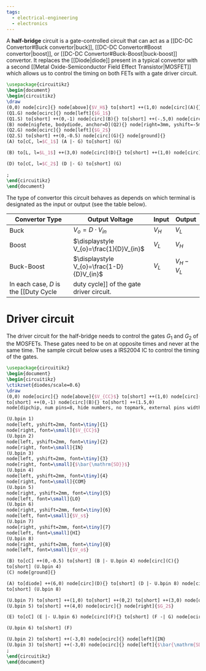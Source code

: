 ```yaml
---
tags:
  - electrical-engineering
  - electronics
---
```

A **half-bridge** circuit is a gate-controlled circuit that can act as a [[DC-DC Convertor#Buck convertor|buck]], [[DC-DC Convertor#Boost convertor|boost]], or [[DC-DC Convertor#Buck-Boost|buck-boost]] convertor. It replaces the [[Diode|diode]] present in a typical convertor with a second [[Metal Oxide-Semiconductor Field Effect Transistor|MOSFET]] which allows us to control the timing on both FETs with a gate driver circuit.
```tikz
\usepackage{circuitikz}
\begin{document}
\begin{circuitikz}
\draw
(0,0) node[circ]{} node[above]{$V_H$} to[short] ++(1,0) node[circ](A){} to[short] ++(3,0) node[nigfete, bodydiode, anchor=D](Q1){} node[right=3mm, yshift=-5mm]{$Q_1$}
(Q1.G) node[ocirc]{} node[left]{$G_1$}
(Q1.S) to[short] ++(0,-1) node[circ](B){} to[short] ++(-.5,0) node[circ]{} node[left]{M}
(B) node[nigfete, bodydiode, anchor=D](Q2){} node[right=3mm, yshift=-5mm]{$Q_2$}
(Q2.G) node[ocirc]{} node[left]{$G_2$}
(Q2.S) to[short] ++(0,-0.5) node[circ](G){} node[ground]{}
(A) to[cC, l=$C_1$] (A |- G) to[short] (G)

(B) to[L, l=$L_1$] ++(3,0) node[circ](D){} to[short] ++(1,0) node[circ]{} node[above]{$V_L$}

(D) to[cC, l=$C_2$] (D |- G) to[short] (G)

;
\end{circuitikz}
\end{document}
```
The type of convertor this circuit behaves as depends on which terminal is designated as the input or output (see the table below).

| Convertor Type | Output Voltage                            | Input   | Output        |
| -------------- | ----------------------------------------- | ------- | ------------- |
| Buck           | $V_{o}=D\cdot V_{in}$                     | $V_{H}$ | $V_{L}$       |
| Boost          | $\displaystyle V_{o}=\frac{1}{D}V_{in}$   | $V_{L}$ | $V_{H}$       |
| Buck-Boost     | $\displaystyle V_{o}=\frac{1-D}{D}V_{in}$ | $V_{L}$ | $V_{H}-V_{L}$ |
In each case, $D$ is the [[Duty Cycle|duty cycle]] of the gate driver circuit. 
# Driver circuit
The driver circuit for the half-bridge needs to control the gates $G_{1}$ and $G_{2}$ of the MOSFETs. These gates need to be on at opposite times and never at the same time. The sample circuit below uses a IRS2004 IC to control the timing of the gates.
```tikz
\usepackage{circuitikz}
\begin{document}
\begin{circuitikz}
\ctikzset{diodes/scale=0.6}
\draw
(0,0) node[ocirc]{} node[above]{$V_{CC}$} to[short] ++(1,0) node[circ](A){}
to[short] ++(0,-1) node[circ](B){} to[short] ++(1.5,0)
node[dipchip, num pins=8, hide numbers, no topmark, external pins width=0.25, anchor=bpin 1](U){}

(U.bpin 1) 
node[left, yshift=2mm, font=\tiny]{1}
node[right, font=\small]{$V_{CC}$}
(U.bpin 2) 
node[left, yshift=2mm, font=\tiny]{2}
node[right, font=\small]{IN}
(U.bpin 3) 
node[left, yshift=2mm, font=\tiny]{3}
node[right, font=\small]{$\bar{\mathrm{SD}}$}
(U.bpin 4) 
node[left, yshift=2mm, font=\tiny]{4}
node[right, font=\small]{COM}
(U.bpin 5) 
node[right, yshift=2mm, font=\tiny]{5}
node[left, font=\small]{LO}
(U.bpin 6) 
node[right, yshift=2mm, font=\tiny]{6}
node[left, font=\small]{$V_s$}
(U.bpin 7) 
node[right, yshift=2mm, font=\tiny]{7}
node[left, font=\small]{HI}
(U.bpin 8) 
node[right, yshift=2mm, font=\tiny]{8}
node[left, font=\small]{$V_o$}

(B) to[cC] ++(0,-0.5) to[short] (B |- U.bpin 4) node[circ](C){}
to[short] (U.bpin 4)
(C) node[ground]{}

(A) to[diode] ++(6,0) node[circ](D){} to[short] (D |- U.bpin 8) node[circ](E){}
to[short] (U.bpin 8)

(U.bpin 7) to[short] ++(1,0) to[short] ++(0,2) to[short] ++(3,0) node[ocirc](G){} node[right]{$G_1$}
(U.bpin 5) to[short] ++(4,0) node[ocirc]{} node[right]{$G_2$}

(E) to[cC] (E |- U.bpin 6) node[circ](F){} to[short] (F -| G) node[ocirc]{} node[right]{M}

(U.bpin 6) to[short] (F)

(U.bpin 2) to[short] ++(-3,0) node[ocirc]{} node[left]{IN}
(U.bpin 3) to[short] ++(-3,0) node[ocirc]{} node[left]{$\bar{\mathrm{SD}}$}
;
\end{circuitikz}
\end{document}
```
